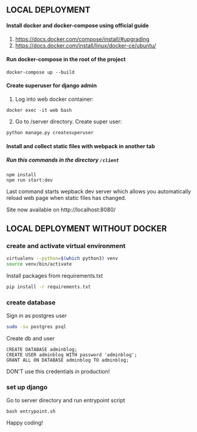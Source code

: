 ## LOCAL DEPLOYMENT

#### Install docker and docker-compose using official guide

1. https://docs.docker.com/compose/install/#upgrading
2. https://docs.docker.com/install/linux/docker-ce/ubuntu/

#### Run docker-compose in the root of the project

```
docker-compose up --build
```
#### Create superuser for django admin
1. Log into web docker container:
``` 
docker exec -it web bash
```
2. Go to /server directory. Create super user:
```
python manage.py createsuperuser
```

#### Install and collect static files with webpack in another tab
##### Run this commands in the directory `/client` 
```
npm install
npm run start:dev
```
Last command starts wepback dev server which allows you automatically reload web page when static files has changed.

Site now available on http://localhost:8080/
## LOCAL DEPLOYMENT WITHOUT DOCKER
### create and activate virtual environment
```bash
virtualenv --python=$(which python3) venv
source venv/bin/activate
```
Install packages from requirements.txt
```bash
pip install -r requirements.txt
```

### create database

Sign in as postgres user
```bash
sudo -su postgres psql
```
Create db and user
```
CREATE DATABASE adminblog;
CREATE USER adminblog WITH password 'adminblog';
GRANT ALL ON DATABASE adminblog TO adminblog;
```
DON'T use this credentials in production!

### set up django
Go to server directory and run entrypoint script
```
bash entrypoint.sh
```
Happy coding!
